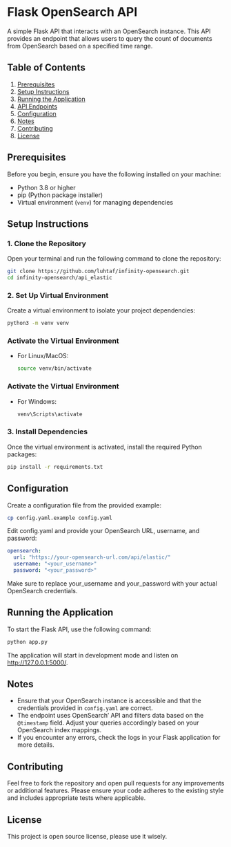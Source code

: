 # Flask OpenSearch API

A simple Flask API that interacts with an OpenSearch instance. This API provides an endpoint that allows users to query the count of documents from OpenSearch based on a specified time range.

## Table of Contents

1. [Prerequisites](#prerequisites)
2. [Setup Instructions](#setup-instructions)
3. [Running the Application](#running-the-application)
4. [API Endpoints](#api-endpoints)
5. [Configuration](#configuration)
6. [Notes](#notes)
7. [Contributing](#contributing)
8. [License](#license)

## Prerequisites

Before you begin, ensure you have the following installed on your machine:

- Python 3.8 or higher
- pip (Python package installer)
- Virtual environment (`venv`) for managing dependencies

## Setup Instructions

### 1. Clone the Repository

Open your terminal and run the following command to clone the repository:

```bash
git clone https://github.com/luhtaf/infinity-opensearch.git
cd infinity-opensearch/api_elastic
```

### 2. Set Up Virtual Environment

Create a virtual environment to isolate your project dependencies:

```bash
python3 -m venv venv
```

### Activate the Virtual Environment

- For Linux/MacOS:
  ```bash
  source venv/bin/activate
  ```
### Activate the Virtual Environment

- For Windows:
  ```bash
  venv\Scripts\activate
  ```
### 3. Install Dependencies

Once the virtual environment is activated, install the required Python packages:

```bash
pip install -r requirements.txt
```

## Configuration

Create a configuration file from the provided example:

```bash
cp config.yaml.example config.yaml
```

Edit config.yaml and provide your OpenSearch URL, username, and password:

```yaml
opensearch:
  url: "https://your-opensearch-url.com/api/elastic/"
  username: "<your_username>"
  password: "<your_password>"
```

Make sure to replace your_username and your_password with your actual OpenSearch credentials.

## Running the Application

To start the Flask API, use the following command:

```bash
python app.py
```

The application will start in development mode and listen on http://127.0.0.1:5000/.

## Notes

- Ensure that your OpenSearch instance is accessible and that the credentials provided in `config.yaml` are correct.
- The endpoint uses OpenSearch’ API and filters data based on the `@timestamp` field. Adjust your queries accordingly based on your OpenSearch index mappings.
- If you encounter any errors, check the logs in your Flask application for more details.

## Contributing

Feel free to fork the repository and open pull requests for any improvements or additional features. Please ensure your code adheres to the existing style and includes appropriate tests where applicable.

## License

This project is open source license, please use it wisely.
